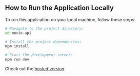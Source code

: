 ## How to Run the Application Locally
To run this application on your local machine, follow these steps:

```bash
# Navigate to the project directory:
cd movie-api

# Install the project dependencies:
npm install

# Start the development server:
npm run dev
```

Check out the [hosted version](https://movie-api-nextjs.vercel.app/)